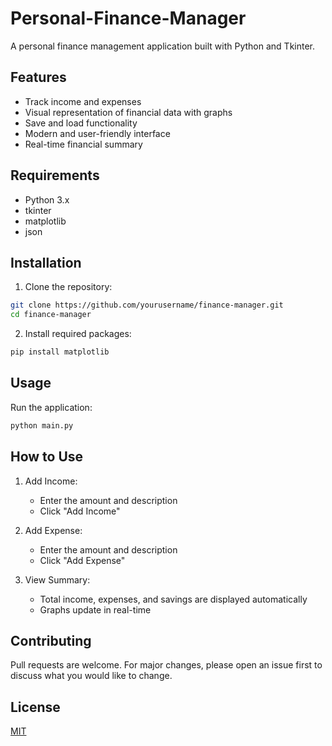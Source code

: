 # Personal-Finance-Manager
A personal finance management application built with Python and Tkinter.

## Features

- Track income and expenses
- Visual representation of financial data with graphs
- Save and load functionality
- Modern and user-friendly interface
- Real-time financial summary

## Requirements

- Python 3.x
- tkinter
- matplotlib
- json

## Installation

1. Clone the repository:
```bash
git clone https://github.com/yourusername/finance-manager.git
cd finance-manager
```

2. Install required packages:
```bash
pip install matplotlib
```

## Usage

Run the application:
```bash
python main.py
```

## How to Use

1. Add Income:
   - Enter the amount and description
   - Click "Add Income"

2. Add Expense:
   - Enter the amount and description
   - Click "Add Expense"

3. View Summary:
   - Total income, expenses, and savings are displayed automatically
   - Graphs update in real-time

## Contributing

Pull requests are welcome. For major changes, please open an issue first to discuss what you would like to change.

## License

[MIT](https://choosealicense.com/licenses/mit/)
